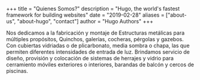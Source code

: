 +++
title = "Quienes Somos?"
description = "Hugo, the world's fastest framework for building websites"
date = "2019-02-28"
aliases = ["about-us", "about-hugo", "contact"]
author = "Hugo Authors"
+++

Nos dedicamos a la fabricación y montaje de Estructuras metálicas para múltiples propósitos, Quinchos, galerías, cocheras, pérgolas y gazebos. Con cubiertas vidriadas o de plicarbonato, media sombra o chapa, las que permiten diferentes intensidades de entrada de luz.
Brindamos servicio de diseño, provisión y colocación de sistemas de herrajes y vidrio para
cerramiento móviles exteriores o interiores, barandas de balcón y cercos de piscinas.